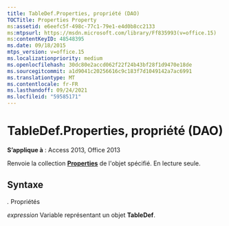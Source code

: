 ```yaml
---
title: TableDef.Properties, propriété (DAO)
TOCTitle: Properties Property
ms:assetid: e6eefc5f-498c-77c1-79e1-e4d0b8cc2133
ms:mtpsurl: https://msdn.microsoft.com/library/Ff835993(v=office.15)
ms:contentKeyID: 48548395
ms.date: 09/18/2015
mtps_version: v=office.15
ms.localizationpriority: medium
ms.openlocfilehash: 30dc80e2accd062f22f24b43bf28f1d9470e18de
ms.sourcegitcommit: a1d9041c20256616c9c183f7d1049142a7ac6991
ms.translationtype: MT
ms.contentlocale: fr-FR
ms.lasthandoff: 09/24/2021
ms.locfileid: "59585171"
---
```

# <a name="tabledefproperties-property-dao"></a>TableDef.Properties, propriété (DAO)


**S’applique à** : Access 2013, Office 2013

Renvoie la collection **[Properties](properties-collection-dao.md)** de l'objet spécifié. En lecture seule.

## <a name="syntax"></a>Syntaxe

*.* Propriétés

*expression* Variable représentant un objet **TableDef**.

